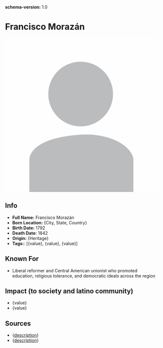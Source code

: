 **schema-version:** 1.0
# Francisco Morazán

![image description](images/person-image-template.png)

## Info
- **Full Name:** Francisco Morazán
- **Born Location:** {City, State, Country}
- **Birth Date:** 1792
- **Death Date:** 1842
- **Origin:** {Heritage}  
- **Tags:**: [{value}, {value}, {value}]

## Known For
- Liberal reformer and Central American unionist who promoted education, religious tolerance, and democratic ideals across the region

## Impact (to society and latino community)
- {value}
- {value}

## Sources
- {[description](link)}
- {[description](link)}